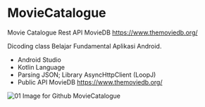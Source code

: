 # MovieCatalogue
Movie Catalogue Rest API MovieDB https://www.themoviedb.org/

Dicoding class Belajar Fundamental Aplikasi Android.

- Android Studio
- Kotlin Language
- Parsing JSON; Library AsyncHttpClient (LoopJ)
- Public API MovieDB https://www.themoviedb.org/

![01 Image for Github MovieCatalogue](https://user-images.githubusercontent.com/39579462/83624497-e6a18080-a5bc-11ea-8b36-82c25b8c4ea0.png)
